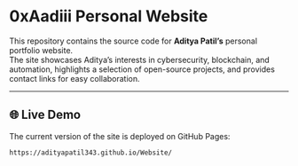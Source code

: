 # 0xAadiii Personal Website

This repository contains the source code for **Aditya Patil’s** personal portfolio website.  
The site showcases Aditya’s interests in cybersecurity, blockchain, and automation, highlights a selection of open-source projects, and provides contact links for easy collaboration.

---

## 🌐 Live Demo

The current version of the site is deployed on GitHub Pages:

```arduino
https://adityapatil343.github.io/Website/
